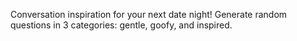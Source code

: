 Conversation inspiration for your next date night! 
Generate random questions in 3 categories: gentle, goofy, and inspired. 
